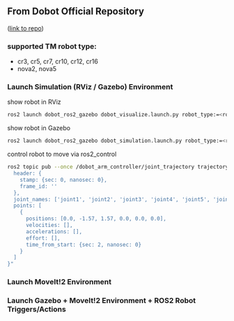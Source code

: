 ## From Dobot Official Repository
<p align="left">(<a href="https://github.com/Dobot-Arm/DOBOT_6Axis_ROS2_V3">link to repo</a>)</p>

### supported TM robot type:
- cr3, cr5, cr7, cr10, cr12, cr16
- nova2, nova5

### Launch Simulation (RViz / Gazebo) Environment

show robot in RViz
```sh
ros2 launch dobot_ros2_gazebo dobot_visualize.launch.py robot_type:=<robot-type>
```

show robot in Gazebo
```sh
ros2 launch dobot_ros2_gazebo dobot_simulation.launch.py robot_type:=<robot-type>
```
control robot to move via ros2_control
```sh
ros2 topic pub --once /dobot_arm_controller/joint_trajectory trajectory_msgs/JointTrajectory "{
  header: {
    stamp: {sec: 0, nanosec: 0},
    frame_id: ''
  },
  joint_names: ['joint1', 'joint2', 'joint3', 'joint4', 'joint5', 'joint6'],
  points: [
    {
      positions: [0.0, -1.57, 1.57, 0.0, 0.0, 0.0],
      velocities: [],
      accelerations: [],
      effort: [],
      time_from_start: {sec: 2, nanosec: 0}
    }
  ]
}"
```

### Launch MoveIt!2 Environment



### Launch Gazebo + MoveIt!2 Environment + ROS2 Robot Triggers/Actions

